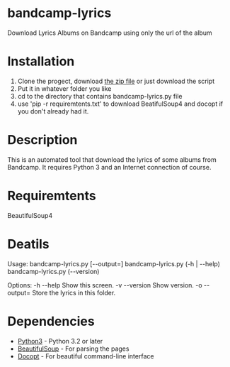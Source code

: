 # bandcamp-lyrics
Download Lyrics Albums on Bandcamp using only the url of the album

# Installation 
1. Clone the progect, download [the zip file](https://github.com/grthigh/bandcamp-lyrics/archive/master.zip) or just download the script
2. Put it in whatever folder you like
3. cd to the directory that contains bandcamp-lyrics.py file
4. use 'pip -r requiremtents.txt' to download BeatifulSoup4 and docopt if you don't already had it.

# Description 
This is an automated tool that download the lyrics of some albums from Bandcamp. It requires Python 3 and an Internet connection of course.

# Requiremtents 
   BeautifulSoup4
# Deatils
Usage:
  bandcamp-lyrics.py <url> [--output=<folder>]
  bandcamp-lyrics.py (-h | --help)
  bandcamp-lyrics.py (--version)

Options:
  -h --help                 Show this screen.
  -v --version              Show version.
  -o --output=<folder>      Store the lyrics in this folder.
# Dependencies

* [Python3](https://www.python.org/downloads/) - Python 3.2 or later
* [BeautifulSoup](https://pypi.python.org/pypi/beautifulsoup4) - For parsing the pages
* [Docopt](https://pypi.python.org/pypi/docopt) - For beautiful command-line interface

